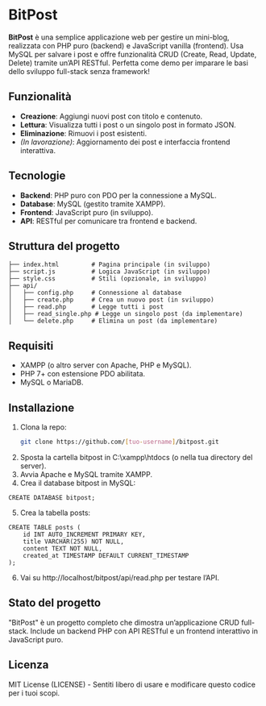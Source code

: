 # BitPost

**BitPost** è una semplice applicazione web per gestire un mini-blog, realizzata con PHP puro (backend) e JavaScript vanilla (frontend). Usa MySQL per salvare i post e offre funzionalità CRUD (Create, Read, Update, Delete) tramite un’API RESTful. Perfetta come demo per imparare le basi dello sviluppo full-stack senza framework!

## Funzionalità

- **Creazione**: Aggiungi nuovi post con titolo e contenuto.
- **Lettura**: Visualizza tutti i post o un singolo post in formato JSON.
- **Eliminazione**: Rimuovi i post esistenti.
- _(In lavorazione)_: Aggiornamento dei post e interfaccia frontend interattiva.

## Tecnologie

- **Backend**: PHP puro con PDO per la connessione a MySQL.
- **Database**: MySQL (gestito tramite XAMPP).
- **Frontend**: JavaScript puro (in sviluppo).
- **API**: RESTful per comunicare tra frontend e backend.

## Struttura del progetto

```bitpost/
├── index.html         # Pagina principale (in sviluppo)
├── script.js          # Logica JavaScript (in sviluppo)
├── style.css          # Stili (opzionale, in sviluppo)
├── api/
│   ├── config.php     # Connessione al database
│   ├── create.php     # Crea un nuovo post (in sviluppo)
│   ├── read.php       # Legge tutti i post
│   ├── read_single.php # Legge un singolo post (da implementare)
│   └── delete.php     # Elimina un post (da implementare)
```

## Requisiti
- XAMPP (o altro server con Apache, PHP e MySQL).
- PHP 7+ con estensione PDO abilitata.
- MySQL o MariaDB.

## Installazione
1. Clona la repo:
   ```bash
   git clone https://github.com/[tuo-username]/bitpost.git
2. Sposta la cartella bitpost in C:\xampp\htdocs (o nella tua directory del server).
3. Avvia Apache e MySQL tramite XAMPP.
4. Crea il database bitpost in MySQL:

```CREATE DATABASE bitpost;```

5. Crea la tabella posts:

```USE bitpost;
CREATE TABLE posts (
    id INT AUTO_INCREMENT PRIMARY KEY,
    title VARCHAR(255) NOT NULL,
    content TEXT NOT NULL,
    created_at TIMESTAMP DEFAULT CURRENT_TIMESTAMP
);
```
6. Vai su http://localhost/bitpost/api/read.php per testare l’API.

## Stato del progetto
"BitPost" è un progetto completo che dimostra un’applicazione CRUD full-stack. Include un backend PHP con API RESTful e un frontend interattivo in JavaScript puro.

## Licenza
MIT License (LICENSE) - Sentiti libero di usare e modificare questo codice per i tuoi scopi.
